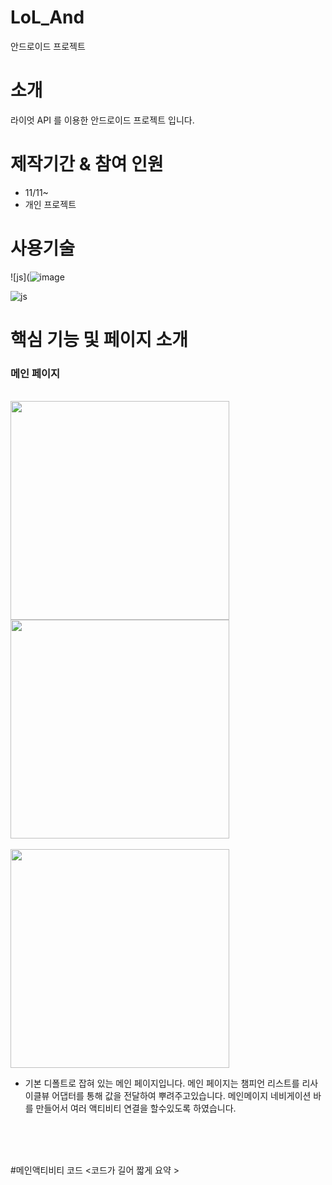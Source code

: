 # LoL_And
안드로이드 프로젝트 

# 소개
라이엇 API 를 이용한 안드로이드 프로젝트 입니다.


# 제작기간 & 참여 인원
<UL>
  <LI>11/11~ </LI>
  <LI>개인 프로젝트</LI>
</UL>




# 사용기술
![js](![image](https://github.com/JeongYoun-24/LoL_And/assets/126854252/98f580b6-fcdf-4337-a1c1-2dc96e7b1dc6)

![js](https://img.shields.io/badge/androidstudio-3DDC84?style=for-the-badge&logo=JavaScript&logoColor=white)

# 핵심 기능 및 페이지 소개

<H3>메인 페이지</H3>
<BR>
<img src="https://github.com/JeongYoun-24/LoL_And/assets/126854252/2e6f64b1-ff1b-4e05-8d6c-328ae4422ed4" height="350">
<img src="https://github.com/JeongYoun-24/LoL_And/assets/126854252/2e6ffc15-27cc-4616-b19e-aaeab5f210be" height="350">
<BR>

<BR>
<img src="https://github.com/JeongYoun-24/LoL_And/assets/126854252/6fe145f1-b069-4f1d-903f-0d8b0d079a31" height="350" >
<BR>
<UL>
 <LI>기본 디폴트로 잡혀 있는 메인 페이지입니다. 
     메인 페이지는 챔피언 리스트를 리사이클뷰 어댑터를 통해 값을 전달하여 뿌려주고있습니다. 
     메인메이지 네비게이션 바를 만들어서 여러 액티비티 연결을 할수있도록 하였습니다.
 </LI>
</UL>
<BR>


<BR>

<BR>


#메인액티비티 코드 
<코드가 길어 짧게 요약 >
<BR>
  
<BR>

